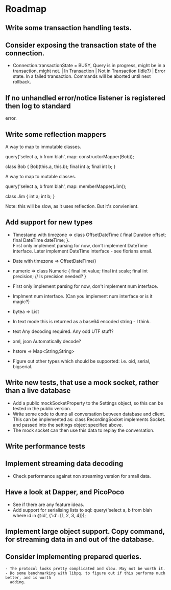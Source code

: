 # Roadmap

## Write some transaction handling tests.

## Consider exposing the transaction state of the connection.
   - Connection.transactionState = 
        BUSY, Query is in progress, might be in a transaction, might not.
        | In Transaction
        | Not in Transaction (Idle?)
        | Error state. In a failed transaction. Commands will be aborted until next rollback.

## If no unhandled error/notice listener is registered then log to standard
   error.


## Write some reflection mappers

  A way to map to immutable classes.

  query('select a, b from blah', map: constructorMapper(Bob));

  class Bob {
    Bob(this.a, this.b);
    final int a;
    final int b;
  }


  A way to map to mutable classes.

  query('select a, b from blah', map: memberMapper(Jim));

  class Jim {
    int a;
    int b;
  }

  Note: this will be slow, as it uses reflection. But it's convienient.



## Add support for new types

  - Timestamp with timezone => class OffsetDateTime { final Duration offset; final DateTime dateTime; }.    
    First only implement parsing for now, don't implement DateTime interface.
    Later implement DateTime interface - see florians email.

  - Date with timezone => OffsetDateTime()

  - numeric => class Numeric { final int value; final int scale; final int precision; // Is precision needed? }
  - First only implement parsing for now, don't implement num interface.
  - Implment num interface. (Can you implement num interface or is it magic?)

  - bytea => List<int>
  - In text mode this is returned as a base64 encoded string - I think.

  - text Any decoding required. Any odd UTF stuff?

  - xml, json Automatically decode?

  - hstore => Map<String,String>

  - Figure out other types which should be supported:
    i.e. oid, serial, bigserial.


## Write new tests, that use a mock socket, rather than a live database
  - Add a public mockSocketProperty to the Settings object, so this can be tested
    in the public version.
  - Write some code to dump all conversation between database and client. This
    can be implemented as: class RecordingSocket implements Socket. and passed
    into the settings object specified above.
  - The mock socket can then use this data to replay the conversation.


## Write performance tests


## Implement streaming data decoding
   - Check performance against non streaming version for small data.


## Have a look at Dapper, and PicoPoco
   - See if there are any feature ideas.
   - Add support for serialising lists to sql:
    query('select a, b from blah where id in @id', {'id': [1, 2, 3, 4]});


## Implement large object support. Copy command, for streaming data in and out of the database.


## Consider implementing prepared queries.
    - The protocol looks pretty complicated and slow. May not be worth it.
    - Do some benchmarking with libpq, to figure out if this performs much better, and is worth
      adding.

